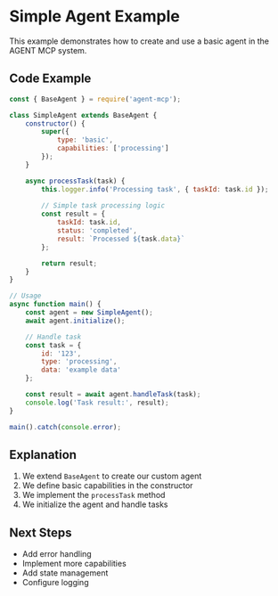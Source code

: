 # Simple Agent Example

This example demonstrates how to create and use a basic agent in the AGENT MCP system.

## Code Example

```javascript
const { BaseAgent } = require('agent-mcp');

class SimpleAgent extends BaseAgent {
    constructor() {
        super({
            type: 'basic',
            capabilities: ['processing']
        });
    }

    async processTask(task) {
        this.logger.info('Processing task', { taskId: task.id });
        
        // Simple task processing logic
        const result = {
            taskId: task.id,
            status: 'completed',
            result: `Processed ${task.data}`
        };

        return result;
    }
}

// Usage
async function main() {
    const agent = new SimpleAgent();
    await agent.initialize();

    // Handle task
    const task = {
        id: '123',
        type: 'processing',
        data: 'example data'
    };

    const result = await agent.handleTask(task);
    console.log('Task result:', result);
}

main().catch(console.error);
```

## Explanation

1. We extend `BaseAgent` to create our custom agent
2. We define basic capabilities in the constructor
3. We implement the `processTask` method
4. We initialize the agent and handle tasks

## Next Steps

- Add error handling
- Implement more capabilities
- Add state management
- Configure logging